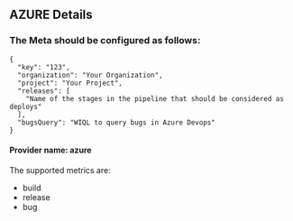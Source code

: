 ## AZURE Details

### The Meta should be configured as follows:
```
{
  "key": "123",
  "organization": "Your Organization",
  "project": "Your Project",
  "releases": [
    "Name of the stages in the pipeline that should be considered as deploys"
  ],
  "bugsQuery": "WIQL to query bugs in Azure Devops"
}
```
#### Provider name: azure

The supported metrics are:
- build
- release
- bug